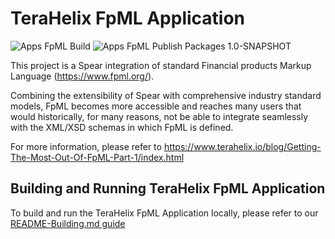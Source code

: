 # TeraHelix FpML Application

![Apps FpML Build](https://github.com/TeraHelix/apps-FpML/workflows/Apps%20FpML%20Build/badge.svg)
![Apps FpML Publish Packages 1.0-SNAPSHOT](https://github.com/TeraHelix/apps-FpML/workflows/Apps%20FpML%20Publish%20Packages%201.0-SNAPSHOT/badge.svg)

This project is a Spear integration of standard Financial products Markup Language (https://www.fpml.org/).

Combining the extensibility of Spear with comprehensive industry standard models, FpML becomes more accessible and reaches many users that would historically, for many reasons, not be able to integrate seamlessly with the XML/XSD schemas in which FpML is defined.

For more information, please refer to https://www.terahelix.io/blog/Getting-The-Most-Out-Of-FpML-Part-1/index.html

## Building and Running TeraHelix FpML Application

To build and run the TeraHelix FpML Application locally, please refer to our [README-Building.md guide](README-Building.md)  



    
 
